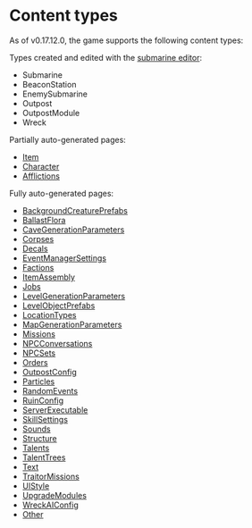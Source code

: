 # Content types
As of v0.17.12.0, the game supports the following content types:

Types created and edited with the [submarine editor](../Editors/SubmarineEditor.md):
- Submarine
- BeaconStation
- EnemySubmarine
- Outpost
- OutpostModule
- Wreck

Partially auto-generated pages:
- [Item](../ContentTypes/Item.md)
- [Character](../ContentTypes/Character.md)
- [Afflictions](../ContentTypes/Afflictions.md)

Fully auto-generated pages:
- [BackgroundCreaturePrefabs](../ContentTypes/BackgroundCreaturePrefabs.md)
- [BallastFlora](../ContentTypes/BallastFlora.md)
- [CaveGenerationParameters](../ContentTypes/CaveGenerationParameters.md)
- [Corpses](../ContentTypes/Corpses.md)
- [Decals](../ContentTypes/Decals.md)
- [EventManagerSettings](../ContentTypes/EventManagerSettings.md)
- [Factions](../ContentTypes/Factions.md)
- [ItemAssembly](../ContentTypes/ItemAssembly.md)
- [Jobs](../ContentTypes/Jobs.md)
- [LevelGenerationParameters](../ContentTypes/LevelGenerationParameters.md)
- [LevelObjectPrefabs](../ContentTypes/LevelObjectPrefabs.md)
- [LocationTypes](../ContentTypes/LocationTypes.md)
- [MapGenerationParameters](../ContentTypes/MapGenerationParameters.md)
- [Missions](../ContentTypes/Missions.md)
- [NPCConversations](../ContentTypes/NPCConversations.md)
- [NPCSets](../ContentTypes/NPCSets.md)
- [Orders](../ContentTypes/Orders.md)
- [OutpostConfig](../ContentTypes/OutpostConfig.md)
- [Particles](../ContentTypes/Particles.md)
- [RandomEvents](../ContentTypes/RandomEvents.md)
- [RuinConfig](../ContentTypes/RuinConfig.md)
- [ServerExecutable](../ContentTypes/ServerExecutable.md)
- [SkillSettings](../ContentTypes/SkillSettings.md)
- [Sounds](../ContentTypes/Sounds.md)
- [Structure](../ContentTypes/Structure.md)
- [Talents](../ContentTypes/Talents.md)
- [TalentTrees](../ContentTypes/TalentTrees.md)
- [Text](../ContentTypes/Text.md)
- [TraitorMissions](../ContentTypes/TraitorMissions.md)
- [UIStyle](../ContentTypes/UIStyle.md)
- [UpgradeModules](../ContentTypes/UpgradeModules.md)
- [WreckAIConfig](../ContentTypes/WreckAIConfig.md)
- [Other](../ContentTypes/Other.md)
